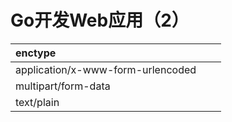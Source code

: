 # Go开发Web应用（2）


| enctype | | |
| :-----| :-----| :-----|
| application/x-www-form-urlencoded | | |
| multipart/form-data | | |
| text/plain || |
